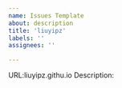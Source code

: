 ```yaml
---
name: Issues Template
about: description
title: 'liuyipz'
labels: ''
assignees: ''

---
```


URL:liuyipz.githu.io
Description:
